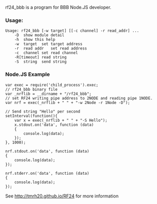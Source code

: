 rf24_bbb is a program for BBB Node.JS developer.

### Usage:

	Usage: rf24_bbb [-w target] [[-c channel] -r read_addr] ...
		-D	show module detail
		-h	show this help
		-w	target	set target address
		-r	read addr	set read address
		-c	channel	set read channel
		-R[timeout]	read string
		-S	string	send string

### Node.JS Example

	var exec = require('child_process').exec;
	// rf24_bbb binary file
	var _nrflib = __dirname + "/rf24_bbb";
	// set RF24 writing pipe address to 2NODE and reading pipe 1NODE.
	var nrf = exec(_nrflib + " " + "-w 2Node -r 1Node -D");

	// Send string "Hello" per second
	setInterval(function(){
	    var x = exec(_nrflib + " " + "-S Hello");
	    x.stdout.on('data', function (data)
	    {
	        console.log(data);
	    });
	}, 1000);

	nrf.stdout.on('data', function (data)
	{
	    console.log(data);
	});

	nrf.stderr.on('data', function (data)
	{
	    console.log(data);
	});

See http://tmrh20.github.io/RF24 for more information